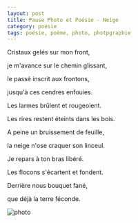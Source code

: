 ```yaml
---
layout: post
title: Pause Photo et Poésie - Neige
category: poesie
tags: poésie, poème, photo, photpgraphie
---
```


Cristaux gelés sur mon front,

je m'avance sur le chemin glissant,

le passé inscrit aux frontons,

jusqu'à ces cendres enfouies.

Les larmes brûlent et rougeoient.

Les rires restent éteints dans les bois.

A peine un bruissement de feuille,

la neige n'ose craquer son linceul.

Je repars à ton bras libéré.

Les flocons s'écartent et fondent.

Derrière nous bouquet fané,

que déjà la terre féconde.



![photo](https://filedn.eu/llqi9IBxlYouGRXYG2xlROb/img/2021/poemeneige.jpg)





